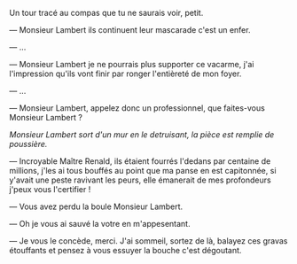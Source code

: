 Un tour tracé au compas que tu ne saurais voir, petit.

— Monsieur Lambert ils continuent leur mascarade c'est un enfer.

— ...

— Monsieur Lambert je ne pourrais plus supporter ce vacarme, j'ai l'impression qu'ils vont finir par ronger l'entièreté de mon foyer.

— ...

— Monsieur Lambert, appelez donc un professionnel, que faites-vous Monsieur Lambert ?

_Monsieur Lambert sort d'un mur en le detruisant, la pièce est remplie de poussière._

— Incroyable Maître Renald, ils étaient fourrés l'dedans par centaine de millions, j'les ai tous bouffés au point que ma panse en est capitonnée, si y'avait une peste ravivant les peurs, elle émanerait de mes profondeurs j'peux vous l'certifier !

— Vous avez perdu la boule Monsieur Lambert.

— Oh je vous ai sauvé la votre en m'appesentant.

— Je vous le concède, merci. J'ai sommeil, sortez de là, balayez ces gravas étouffants et pensez à vous essuyer la bouche c'est dégoutant. 

